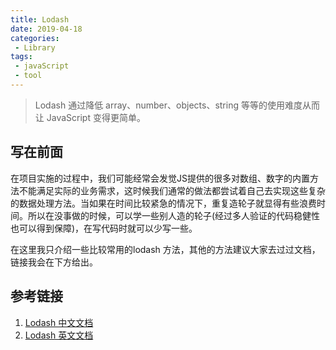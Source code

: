 ```yaml
---
title: Lodash
date: 2019-04-18
categories: 
 - Library
tags: 
 - javaScript
 - tool
---
```

>Lodash 通过降低 array、number、objects、string 等等的使用难度从而让 JavaScript 变得更简单。

## 写在前面
在项目实施的过程中，我们可能经常会发觉JS提供的很多对数组、数字的内置方法不能满足实际的业务需求，这时候我们通常的做法都尝试着自己去实现这些复杂的数据处理方法。当如果在时间比较紧急的情况下，重复造轮子就显得有些浪费时间。所以在没事做的时候，可以学一些别人造的轮子(经过多人验证的代码稳健性也可以得到保障)，在写代码时就可以少写一些。

在这里我只介绍一些比较常用的lodash 方法，其他的方法建议大家去过过文档，链接我会在下方给出。


## 参考链接
1. [Lodash 中文文档](https://www.html.cn/doc/lodash/)
2. [Lodash 英文文档](https://www.lodashjs.com/docs/4.17.5.html)